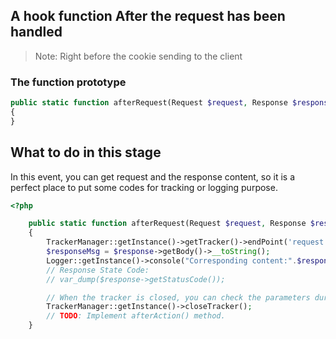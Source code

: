 ## A hook function After the request has been handled
> Note: Right before the cookie sending to the client

###  The function prototype
```php
public static function afterRequest(Request $request, Response $response): void
{
}
```

## What to do in this stage

In this event, you can get request and the response content, so it is a perfect place to put some codes for tracking or logging purpose.
```php
<?php

    public static function afterRequest(Request $request, Response $response): void
    {
        TrackerManager::getInstance()->getTracker()->endPoint('request');
        $responseMsg = $response->getBody()->__toString();
        Logger::getInstance()->console("Corresponding content:".$responseMsg);
        // Response State Code:
        // var_dump($response->getStatusCode());

        // When the tracker is closed, you can check the parameters during the lifecycle and the operation of the call stack.
        TrackerManager::getInstance()->closeTracker();
        // TODO: Implement afterAction() method.
    }
```

